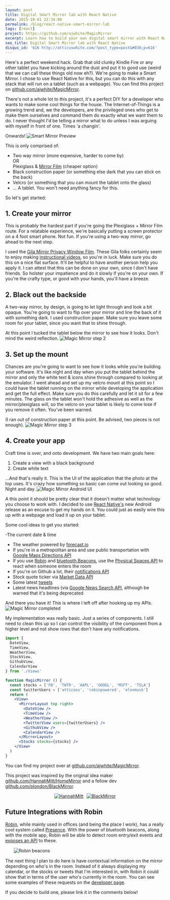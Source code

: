 ```yaml
---
layout: post
title: Digital Smart Mirror lab with React Native
date: 2015-10-01 22:34:00
permalink: /blog/react-native-smart-mirror-lab
tags: [react]
project: https://github.com/ajwhite/MagicMirror
excerpt: Learn how to build your own digital smart mirror with React Native. A perfect DIY hack for a weekend when you want to develop something cool.
seo_title: Digital Smart Mirror lab with React Native
disqus_id: '616 http://atticuswhite.com/?post_type=post&#038;p=616'
---
```

Here's a perfect weekend hack. Grab that old clunky Kindle Fire or any other tablet you have kicking around the dust and put it to good use (weird that we can call these things old now eh?). We're going to make a Smart Mirror. I chose to use React Native for this, but you can do this with any stack that will run on a tablet (such as a webpage).
You can find this project on <a href="https://github.com/ajwhite/MagicMirror" target="_blank">github.com/ajwhite/MagicMirror</a>.

There's not a whole lot to this project, it's a perfect DIY for a developer who wants to make some cool things for the house. The Internet-of-Things is a growing trend and, we the developers, are the privileged ones who get to make them ourselves and command them do exactly what we want them to do. I never thought I'd be telling a mirror what to do unless I was arguing with myself in front of one.
Times 'a changin'.


Onwards!
<img src="/dist/images/blog/react-native-smart-mirror-lab/preview.jpg" alt="Smart Mirror Preview" class="boxy" />

This is only comprised of:

- Two way mirror (more expensive, harder to come by)
  <br/>OR
  <br/>Plexiglass &amp; <a href="http://www.homedepot.com/p/Gila-3-ft-x-15-ft-Mirror-Privacy-Window-Film-PRS361/100196546" target="_blank">Mirror Film</a> (cheaper option)
- Black construction paper (or something else dark that you can stick on the back)
- Velcro (or something that you can mount the tablet onto the glass)
- ... A tablet. You won't need anything fancy for this.


So let's get started:

## 1. Create your mirror
This is probably the hardest part if you're going the Plexiglass + Mirror Film route. For a relatable experience, we're basically putting a screen protector on a 4 foot smart phone. Not fun. If you're using a two-way mirror, go ahead to the next step.

I used the <a href="http://www.homedepot.com/p/Gila-3-ft-x-15-ft-Mirror-Privacy-Window-Film-PRS361/100196546" target="_blank">Gila Mirror Privacy Window Film</a>. These Gila folks certainly seem to enjoy making <a href="http://www.gilafilms.com/help-how-tos" target="_blank">instructional videos</a>, so you're in luck. Make sure you do this on a nice flat surface. It'll be helpful to have another person help you apply it. I can attest that this can be done on your own, since I don't have friends. So holster your impatience and do it slowly if you're on your own. If you're the crafty type, or good with your hands, you'll have a breeze.

## 2. Black out the backside
A two-way mirror, by design, is going to let light through and look a bit opaque. You're going to want to flip over your mirror and line the back of it with something dark. I used construction paper. Make sure you leave some room for your tablet, since you want that to shine through.

At this point I tucked the tablet below the mirror to see how it looks. Don't mind the weird reflection.
<img src="/dist/images/blog/react-native-smart-mirror-lab/step2.jpg" alt="Magic Mirror step 2" class="boxy" />

## 3. Set up the mount
Chances are you're going to want to see how it looks while you're building your software. It's like night and day when you put the tablet behind the mirror and only the white text & icons shine through compared to looking at the emulator. I went ahead and set up my velcro mount at this point so I could have the tablet running on the mirror while developing the application and get the full effect. Make sure you do this carefully and let it sit for a few minutes. The glass on the tablet won't hold the adhesive as well as the mirror/plexiglass will, so the velcro on your tablet is likely to come lose if you remove it often. You've been warned.

(I ran out of construction paper at this point. Be advised, two pieces is not enough).
<img src="/dist/images/blog/react-native-smart-mirror-lab/step3.jpg" alt="Magic Mirror step 3" class="boxy" />

## 4. Create your app
Craft time is over, and onto development. We have two main goals here:

1. Create a view with a black background
2. Create white text

...And that's really it. This is the UI of the application that the photo at the top uses. It's crazy how something so basic can come out looking so good. Night and day.
<img src="/dist/images/blog/react-native-smart-mirror-lab/ui.png" alt="Magic Mirror Android UI" />

A this point it should be pretty clear that it doesn't matter what technology you choose to work with. I decided to use <a href="https://facebook.github.io/react-native/" target="_blank">React Native's</a> new Android release as an excuse to get my hands on it. You could just as easily wire this up with a webpage and load it up on your tablet.

Some cool ideas to get you started:

-The current date &amp; time</li>
- The weather powered by <a href="https://developer.forecast.io/" target="_blank">forecast.io</a>
- If you're in a metropolitan area and use public transportation with <a href="https://developers.google.com/maps/documentation/directions/intro" target="_blank">Google Maps Directions API</a>
- If you use <a href="https://robinpowered.com/" target="_blank">Robin</a> and <a href="http://estimote.com/" target="_blank">bluetooth Beacons</a>, use the <a href="https://robinpowered.com/developers" target="_blank">Physical Spaces API</a> to react when someone enters the room
- If you're on Github a lot, their <a href="https://developer.github.com/v3/activity/notifications/" target="_blank">notifications API</a>
- Stock quote ticker via <a href="http://dev.markitondemand.com/" target="_blank">Market Data API</a>
- Some latest <a href="https://dev.twitter.com/rest/reference/get/statuses/user_timeline" target="_blank">tweets</a>
- Latest news headlines (via <a href="https://developers.google.com/news-search/v1/devguide" target="_blank">Google News Search API</a>, although be warned that it's being deprecated

And there you have it! This is where I left off after hooking up my APIs.
<img src="/dist/images/blog/react-native-smart-mirror-lab/final-preview.jpg" alt="Magic Mirror completed" class="boxy" />

My implementation was really basic. Just a series of components. I still need to clean this up so I can control the visibility of the component from a higher level and not show rows that don't have any notifications.

```jsx
import {
  DateView,
  TimeView,
  WeatherView,
  StockView,
  GithubView,
  CalendarView
} from './Views'

function MagicMirror () {
  const stocks = ['FB', 'TWTR', 'AAPL', 'GOOGL', 'MSFT', 'TSLA']
  const twitterUsers = ['atticoos', 'robinpowered', 'elonmusk']
  return (
    <View>
      <MirrorLayout top right>
        <DateView />
        <TimeView />
        <WeatherView />
        <TwitterView users={twitterUsers} />
        <GithubView />
        <CalendarView />
      </MirrorLayout>
      <Stocks stocks={stocks} />
    </View>
  )
}
```

You can find my project over at <a href="https://github.com/ajwhite/MagicMirror" target="_blank">github.com/ajwhite/MagicMirror</a>.

This project was inspired by the original idea maker <a href="https://github.com/HannahMitt/HomeMirror" target="_blank">github.com/HannahMitt/HomeMirror</a> and a fellow dev <a href="https://github.com/plondon/BlackMirror" target="_blank">github.com/plondon/BlackMirror</a>.

<div style="text-align:center">
<a href="https://github.com/HannahMitt/HomeMirror" target="_blank" style="margin-right:10px;"><img src="/dist/images/blog/react-native-smart-mirror-lab/hannah-mitt-home-mirror.jpg" alt="HannahMitt" style="display: inline;"/></a><a href="https://github.com/plondon/BlackMirror" target="_blank"><img src="/dist/images/blog/react-native-smart-mirror-lab/phil-london-black-mirror.jpg" alt="BlackMirror" style="display: inline;" /></a>
</div>

## Future Integrations with Robin
<a href="https://robinpowered.com/" target="_blank">Robin</a>, while mainly used in offices (and being the place I work), has a really cool system called <a href="https://robinpowered.com/features#presence" target="_blank">Presence</a>. With the power of bluetooth beacons, along with the mobile app, Robin will be able to detect room entry/exit events and <a href="http://docs.robinpowered.com/" target="_blank">exposes an API</a> to these.

<img src="/dist/images/blog/react-native-smart-mirror-lab/robin-beacons.png" alt="Robin beacons" style="display: block; margin: 15px auto; max-width: 450px;" />

The next thing I plan to do here is have contextual information on the mirror depending on who's in the room. Instead of it always displaying my calendar, or the stocks or tweets that I'm interested in, with Robin it could show that in terms of the user who's currently in the room. You can see some examples of these requests on the <a href="https://robinpowered.com/developers" target="_blank">developer page</a>.

If you decide to build one, please link it in the comments below!

